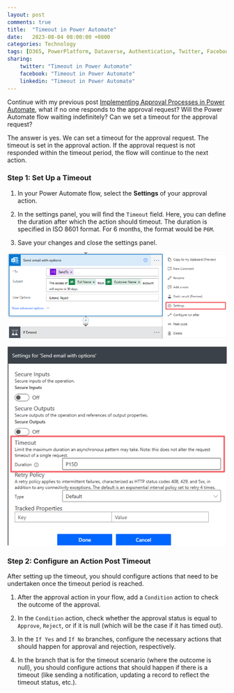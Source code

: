 ```yaml
---
layout: post
comments: true
title:  "Timeout in Power Automate"
date:   2023-08-04 08:00:00 +0800
categories: Technology
tags: [D365, PowerPlatform, Dataverse, Authentication, Twitter, Facebook, LinkedIn]
sharing:
    twitter: "Timeout in Power Automate"
    facebook: "Timeout in Power Automate"
    linkedin: "Timeout in Power Automate"
---
```


Continue with my previous post [Implementing Approval Processes in Power Automate](/_posts/2023-06-15-implementing-approval-processes-in-power-automate.markdown), what if no one responds to the approval request? Will the Power Automate flow waiting indefinitely? Can we set a timeout for the approval request?

The answer is yes. We can set a timeout for the approval request. The timeout is set in the approval action. If the approval request is not responded within the timeout period, the flow will continue to the next action.

### Step 1: Set Up a Timeout

1. In your Power Automate flow, select the **Settings** of your approval action.
   
2. In the settings panel, you will find the `Timeout` field. Here, you can define the duration after which the action should timeout. The duration is specified in ISO 8601 format. For 6 months, the format would be `P6M`. 

3. Save your changes and close the settings panel.

![image](../images/2023-08-04-timeout-in-power-automate/timeout-setting1.png)

![image](../images/2023-08-04-timeout-in-power-automate/timeout-setting2.png)

### Step 2: Configure an Action Post Timeout

After setting up the timeout, you should configure actions that need to be undertaken once the timeout period is reached.

1. After the approval action in your flow, add a `Condition` action to check the outcome of the approval.
   
2. In the `Condition` action, check whether the approval status is equal to `Approve`, `Reject`, or if it is null (which will be the case if it has timed out).

3. In the `If Yes` and `If No` branches, configure the necessary actions that should happen for approval and rejection, respectively.

4. In the branch that is for the timeout scenario (where the outcome is null), you should configure actions that should happen if there is a timeout (like sending a notification, updating a record to reflect the timeout status, etc.).
